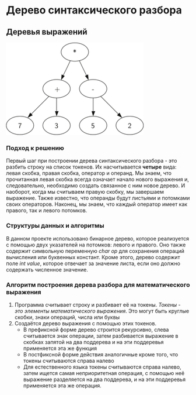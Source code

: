 # Дерево синтаксического разбора

## Деревья выражений

![img.png](photos/img.png)

### Подход к решению

Первый шаг при построении дерева синтаксического разбора - это разбить строку на список токенов. Их насчитывается
**четыре** вида: левая скобка, правая скобка, оператор и операнд. Мы знаем, что прочитанная левая скобка всегда означает
начало нового выражения и, следовательно, необходимо создать связанное с ним новое дерево. И наоборот, когда мы
считываем правую
скобку, мы завершаем выражение. Также известно, что операнды будут листьями и потомками своих операторов. Наконец, мы
знаем, что
каждый оператор имеет как правого, так и левого потомков.

### Структуры данных и алгоритмы

В данном проекте использовано бинарное дерево, которое реализуется с помощью двух указателей на потомков: левого и
правого. Оно также содержит
символьную переменную *char op* для сохранения операций вычисления или буквенных констант.
Кроме этого, дерево содержит поле *int value*, которое отвечает за значение листа, если оно должно содержать численное
значение.

### Алгоритм построения дерева разбора для математического выражения

1. Программа считывает строку и разбивает её на токены. _Токены - это элементы математического выражения_. Это могут
   быть
   круглые скобки, знаки операций, числа или буквы
2. Создаётся дерево выражения с помощью этих токенов.
    + В префиксной форме дерево строится рекурсивно, слева считывается знак операции, затем разбивается выражение в
      скобках запятой на два поддерева и на эти поддеревья применяется эта же функция
    + В постфиксной форме действия аналогичные кроме того, что токены считываются справа налево
    + Для естественного языка токены считываются справа налево, затем ищется самая неприоритетная операция, с помощью
      неё выражение разделяется на два поддерева, и на эти поддеревья применяется эта же операция.
